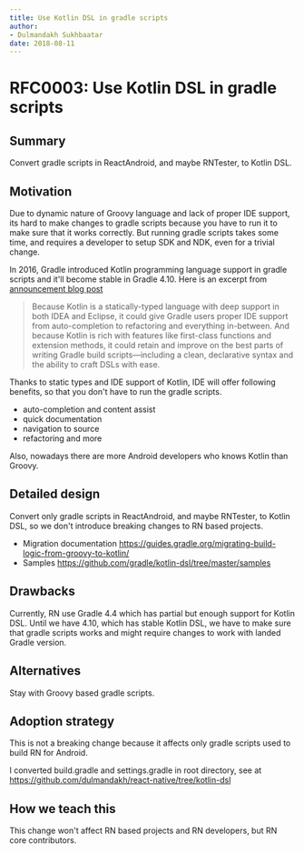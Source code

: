 ```yaml
---
title: Use Kotlin DSL in gradle scripts
author:
- Dulmandakh Sukhbaatar
date: 2018-08-11
---
```


# RFC0003: Use Kotlin DSL in gradle scripts

## Summary

Convert gradle scripts in ReactAndroid, and maybe RNTester, to Kotlin DSL.

## Motivation

Due to dynamic nature of Groovy language and lack of proper IDE support, its hard to make changes to gradle scripts because you have to run it to make sure that it works correctly. But running gradle scripts takes some time, and requires a developer to setup SDK and NDK, even for a trivial change.

In 2016, Gradle introduced Kotlin programming language support in gradle scripts and it'll become stable in Gradle 4.10. Here is an excerpt from [announcement blog post](https://blog.gradle.org/kotlin-meets-gradle)

> Because Kotlin is a statically-typed language with deep support in both IDEA and Eclipse, it could give Gradle users proper IDE support from auto-completion to refactoring and everything in-between. And because Kotlin is rich with features like first-class functions and extension methods, it could retain and improve on the best parts of writing Gradle build scripts—including a clean, declarative syntax and the ability to craft DSLs with ease.

Thanks to static types and IDE support of Kotlin, IDE will offer following benefits, so that you don't have to run the gradle scripts.

* auto-completion and content assist
* quick documentation
* navigation to source
* refactoring and more

Also, nowadays there are more Android developers who knows Kotlin than Groovy.

## Detailed design

Convert only gradle scripts in ReactAndroid, and maybe RNTester, to Kotlin DSL, so we don't introduce breaking changes to RN based projects.

* Migration documentation https://guides.gradle.org/migrating-build-logic-from-groovy-to-kotlin/
* Samples https://github.com/gradle/kotlin-dsl/tree/master/samples

## Drawbacks

Currently, RN use Gradle 4.4 which has partial but enough support for Kotlin DSL. Until we have 4.10, which has stable Kotlin DSL, we have to make sure that gradle scripts works and might require changes to work with landed Gradle version.

## Alternatives

Stay with Groovy based gradle scripts.

## Adoption strategy

This is not a breaking change because it affects only gradle scripts used to build RN for Android.

I converted build.gradle and settings.gradle in root directory, see at
https://github.com/dulmandakh/react-native/tree/kotlin-dsl

## How we teach this

This change won't affect RN based projects and RN developers, but RN core contributors. 